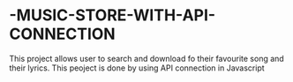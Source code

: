 # -MUSIC-STORE-WITH-API-CONNECTION
This project allows user to search and download fo their favourite song and their lyrics. This peoject is done by using API connection in Javascript
